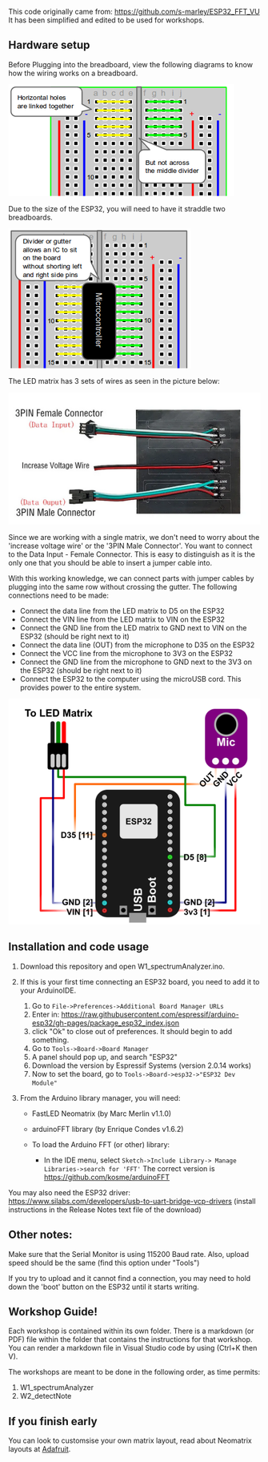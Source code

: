 This code originally came from: https://github.com/s-marley/ESP32_FFT_VU
It has been simplified and edited to be used for workshops.



## Hardware setup

Before Plugging into the breadboard, view the following diagrams to know how the wiring works on a breadboard.

![Linked across a row](images/horizontal-rows.png)

Due to the size of the ESP32, you will need to have it straddle two breadboards. 

![Linked across a row](images/horizontal-withIC.png)

The LED matrix has 3 sets of wires as seen in the picture below:

![LED wiring](images/LED_wires.png)

Since we are working with a single matrix, we don't need to worry about the 'increase voltage wire' or the '3PIN Male Connector'. You want to connect to the Data Input - Female Connector. This is easy to distinguish as it is the only one that you should be able to insert a jumper cable into. 

With this working knowledge, we can connect parts with jumper cables by plugging into the same row without crossing the gutter. The following connections need to be made:
- Connect the data line from the LED matrix to D5 on the ESP32
- Connect the VIN line from the LED matrix to VIN on the ESP32
- Connect the GND line from the LED matrix to GND next to VIN on the ESP32 (should be right next to it)
- Connect the data line (OUT) from the microphone to D35 on the ESP32
- Connect the VCC line from the microphone to 3V3 on the ESP32
- Connect the GND line from the microphone to GND next to the 3V3 on the ESP32 (should be right next to it)
- Connect the ESP32 to the computer using the microUSB cord. This provides power to the entire system.

![Circuit for using a microphone](images/esp32Circuit.png)

## Installation and code usage
1. Download this repository and open W1_spectrumAnalyzer.ino.
2. If this is your first time connecting an ESP32 board, you need to add it to your ArduinoIDE.
    1. Go to `File->Preferences->Additional Board Manager URLs`
    2. Enter in: https://raw.githubusercontent.com/espressif/arduino-esp32/gh-pages/package_esp32_index.json
    3. click "Ok" to close out of preferences. It should begin to add something.
    4. Go to `Tools->Board->Board Manager`
    5. A panel should pop up, and search "ESP32"
    6. Download the version by Espressif Systems (version 2.0.14 works)
    7. Now to set the board, go to `Tools->Board->esp32->"ESP32 Dev Module"`

3. From the Arduino library manager, you will need:
    - FastLED Neomatrix (by Marc Merlin v1.1.0)
    - arduinoFFT library (by Enrique Condes v1.6.2)
    
    - To load the Arduino FFT (or other) library:

        - In the IDE menu, select `Sketch->Include Library-> Manage Libraries->search for 'FFT'` 
                The correct version is https://github.com/kosme/arduinoFFT


You may also need the ESP32 driver: https://www.silabs.com/developers/usb-to-uart-bridge-vcp-drivers (install instructions in the Release Notes text file of the download)

## Other notes:
Make sure that the Serial Monitor is using 115200 Baud rate. Also, upload speed should be the same (find this option under "Tools")

If you try to upload and it cannot find a connection, you may need to hold down the 'boot' button on the ESP32 until it starts writing.

## Workshop Guide!
Each workshop is contained within its own folder. There is a markdown (or PDF) file within the folder that contains the instructions for that workshop. You can render a markdown file in Visual Studio code by using (Ctrl+K then V).

The workshops are meant to be done in the following order, as time permits:
1. W1_spectrumAnalyzer
2. W2_detectNote

## If you finish early
You can look to customsise your own matrix layout, read about Neomatrix layouts at [Adafruit](https://learn.adafruit.com/adafruit-neopixel-uberguide/neomatrix-library#layouts-2894555-5).


